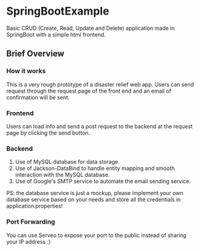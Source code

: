 # SpringBootExample
Basic CRUD (Create, Read, Update and Delete) application made in SpringBoot with a simple html frontend.
## Brief Overview
### How it works
This is a very rough prototype of a disaster relief web app. Users can send request through the request page of the front end and an email of confirmation will be sent.
### Frontend
Users can load info and send a post request to the backend at the request page by clicking the send button.
### Backend
1. Use of MySQL database for data storage.
2. Use of Jackson-DataBind to handle entity mapping and smooth interaction with the MySQL database.
3. Use of Google's SMTP service to automate the email sending service.

PS: the database service is just a mockup, please implement your own database service based on your needs and store all the credentials in application.properties!
### Port Forwarding
You can use Serveo to expose your port to the public instead of sharing your IP address :)
